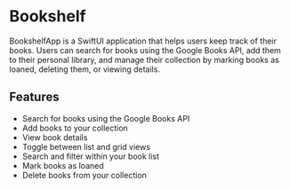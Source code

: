 # Bookshelf

BookshelfApp is a SwiftUI application that helps users keep track of their books. Users can search for books using the Google Books API, add them to their personal library, and manage their collection by marking books as loaned, deleting them, or viewing details.

## Features

- Search for books using the Google Books API
- Add books to your collection
- View book details
- Toggle between list and grid views
- Search and filter within your book list
- Mark books as loaned
- Delete books from your collection
